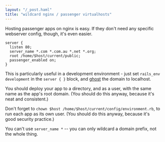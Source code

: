 ```yaml
---
layout: "/_post.haml"
title: "wildcard nginx / passenger virtualhosts"
---
```


Hosting passenger apps on nginx is easy. If they don't need any specific webserver config, though, it's even easier.

    server {
      listen 80;
      server_name *.com *.com.au *.net *.org;
      root /home/$host/current/public;
      passenger_enabled on;
    }

This is particularly useful in a development environment - just set `rails_env development` in the `server { }` block, and [ghost](http://github.com/bjeanes/ghost) the domain to localhost.

You should deploy your app to a directory, and as a user, with the same name as the app's root domain. (You should do this anyway, because it's neat and consistent.)

Don't forget to `chown $host /home/$host/current/config/environment.rb`, to run each app as its own user. (You should do this anyway, because it's good security practice.)

You can't use `server_name *` -- you can only wildcard a domain prefix, not the whole thing.
